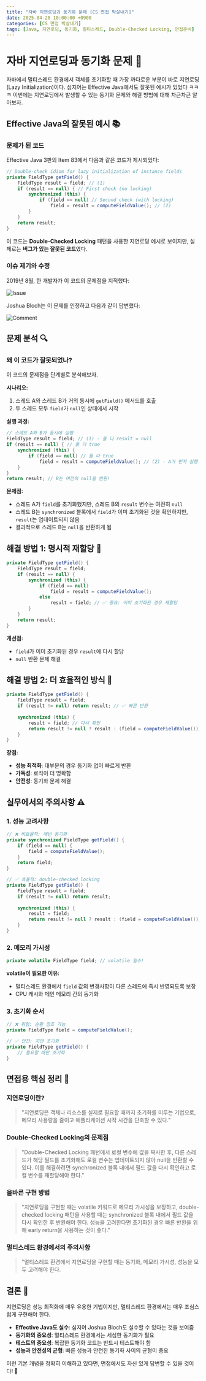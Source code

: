 ```yaml
---
title: "자바 지연로딩과 동기화 문제 [CS 면접 박살내기]"
date: 2025-04-20 10:00:00 +0900
categories: [CS 면접 박살내기]
tags: [Java, 지연로딩, 동기화, 멀티스레드, Double-Checked Locking, 면접준비]
---
```


# 자바 지연로딩과 동기화 문제 🎯

자바에서 멀티스레드 환경에서 객체를 초기화할 때 가장 까다로운 부분이 바로 지연로딩(Lazy Initialization)이다. 심지어는 Effective Java에서도 잘못된 예시가 있었다 ㅋㅋㅋ 이번에는 지연로딩에서 발생할 수 있는 동기화 문제와 해결 방법에 대해 차근차근 알아보자.

## Effective Java의 잘못된 예시 📚

### 문제가 된 코드

Effective Java 3판의 Item 83에서 다음과 같은 코드가 제시되었다:

```java
// Double-check idiom for lazy initialization of instance fields
private FieldType getField() {
    FieldType result = field; // (1)
    if (result == null) { // First check (no locking)
        synchronized (this) {
            if (field == null) // Second check (with locking)
                field = result = computeFieldValue(); // (2)
        }
    }
    return result;
}
```

이 코드는 **Double-Checked Locking** 패턴을 사용한 지연로딩 예시로 보이지만, 실제로는 **버그가 있는 잘못된 코드**였다.

### 이슈 제기와 수정

2019년 8월, 한 개발자가 이 코드의 문제점을 지적했다:

![Issue](/assets/img/posts/2025-04-20-java-lazy-initialization-concurrency-issue/lazy_1.png)


Joshua Bloch는 이 문제를 인정하고 다음과 같이 답변했다:

![Comment](/assets/img/posts/2025-04-20-java-lazy-initialization-concurrency-issue/lazy_2.png)


## 문제 분석 🔍

### 왜 이 코드가 잘못되었나?

이 코드의 문제점을 단계별로 분석해보자.

**시나리오:**
1. 스레드 A와 스레드 B가 거의 동시에 `getField()` 메서드를 호출
2. 두 스레드 모두 `field`가 `null`인 상태에서 시작

**실행 과정:**
```java
// 스레드 A와 B가 동시에 실행
FieldType result = field; // (1) - 둘 다 result = null
if (result == null) { // 둘 다 true
    synchronized (this) {
        if (field == null) // 둘 다 true
            field = result = computeFieldValue(); // (2) - A가 먼저 실행
    }
}
return result; // B는 여전히 null을 반환!
```

**문제점:**
- 스레드 A가 `field`를 초기화했지만, 스레드 B의 `result` 변수는 여전히 `null`
- 스레드 B는 `synchronized` 블록에서 `field`가 이미 초기화된 것을 확인하지만, `result`는 업데이트되지 않음
- 결과적으로 스레드 B는 `null`을 반환하게 됨

## 해결 방법 1: 명시적 재할당 🔧

```java
private FieldType getField() {
    FieldType result = field;
    if (result == null) {
        synchronized (this) {
            if (field == null)
                field = result = computeFieldValue();
            else
                result = field; // ✅ 중요: 이미 초기화된 경우 재할당
        }
    }
    return result;
}
```

**개선점:**
- `field`가 이미 초기화된 경우 `result`에 다시 할당
- `null` 반환 문제 해결

## 해결 방법 2: 더 효율적인 방식 🚀

```java
private FieldType getField() {
    FieldType result = field;
    if (result != null) return result; // ✅ 빠른 반환
    
    synchronized (this) {
        result = field; // 다시 확인
        return result != null ? result : (field = computeFieldValue());
    }
}
```

**장점:**
- **성능 최적화**: 대부분의 경우 동기화 없이 빠르게 반환
- **가독성**: 로직이 더 명확함
- **안전성**: 동기화 문제 해결


## 실무에서의 주의사항 ⚠️

### 1. 성능 고려사항

```java
// ❌ 비효율적: 매번 동기화
private synchronized FieldType getField() {
    if (field == null) {
        field = computeFieldValue();
    }
    return field;
}

// ✅ 효율적: double-checked locking
private FieldType getField() {
    FieldType result = field;
    if (result != null) return result;
    
    synchronized (this) {
        result = field;
        return result != null ? result : (field = computeFieldValue());
    }
}
```

### 2. 메모리 가시성

```java
private volatile FieldType field; // volatile 필수!
```

**volatile이 필요한 이유:**
- 멀티스레드 환경에서 `field` 값의 변경사항이 다른 스레드에 즉시 반영되도록 보장
- CPU 캐시와 메인 메모리 간의 동기화

### 3. 초기화 순서

```java
// ❌ 위험: 순환 참조 가능
private FieldType field = computeFieldValue();

// ✅ 안전: 지연 초기화
private FieldType getField() {
    // 필요할 때만 초기화
}
```

## 면접용 핵심 정리 🎯

### 지연로딩이란?
> "지연로딩은 객체나 리소스를 실제로 필요할 때까지 초기화를 미루는 기법으로, 메모리 사용량을 줄이고 애플리케이션 시작 시간을 단축할 수 있다."

### Double-Checked Locking의 문제점
> "Double-Checked Locking 패턴에서 로컬 변수에 값을 복사한 후, 다른 스레드가 해당 필드를 초기화해도 로컬 변수는 업데이트되지 않아 null을 반환할 수 있다. 이를 해결하려면 synchronized 블록 내에서 필드 값을 다시 확인하고 로컬 변수를 재할당해야 한다."

### 올바른 구현 방법
> "지연로딩을 구현할 때는 volatile 키워드로 메모리 가시성을 보장하고, double-checked locking 패턴을 사용할 때는 synchronized 블록 내에서 필드 값을 다시 확인한 후 반환해야 한다. 성능을 고려한다면 초기화된 경우 빠른 반환을 위해 early return을 사용하는 것이 좋다."

### 멀티스레드 환경에서의 주의사항
> "멀티스레드 환경에서 지연로딩을 구현할 때는 동기화, 메모리 가시성, 성능을 모두 고려해야 한다. 

## 결론 🎉

지연로딩은 성능 최적화에 매우 유용한 기법이지만, 멀티스레드 환경에서는 매우 조심스럽게 구현해야 한다.

- **Effective Java도 실수**: 심지어 Joshua Bloch도 실수할 수 있다는 것을 보여줌
- **동기화의 중요성**: 멀티스레드 환경에서는 세심한 동기화가 필요
- **테스트의 중요성**: 복잡한 동기화 코드는 반드시 테스트해야 함
- **성능과 안전성의 균형**: 빠른 성능과 안전한 동기화 사이의 균형이 중요

이런 기본 개념을 정확히 이해하고 있다면, 면접에서도 자신 있게 답변할 수 있을 것이다! 💪
